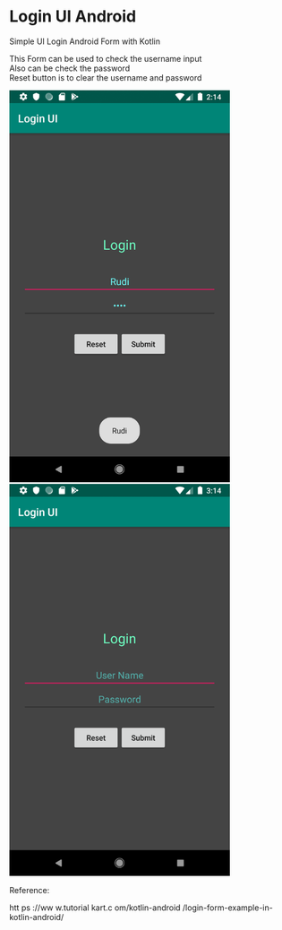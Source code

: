 # Login UI Android

Simple UI Login Android Form with Kotlin

This Form can be used to check the username input
<br>
Also can be check the password
<br>
Reset button is to clear the username and password

<div class="row">
  <div class="column">
    <img src="screenshot/Screenshot_1561878873_Resize.png" height="700">
  </div>
  <div class="column">
    <img src="screenshot/Screenshot_1561882486.png" height="700">
  </div>
</div>

Reference:

htt ps ://ww w.tutorial kart.c om/kotlin-android /login-form-example-in- kotlin-android/
